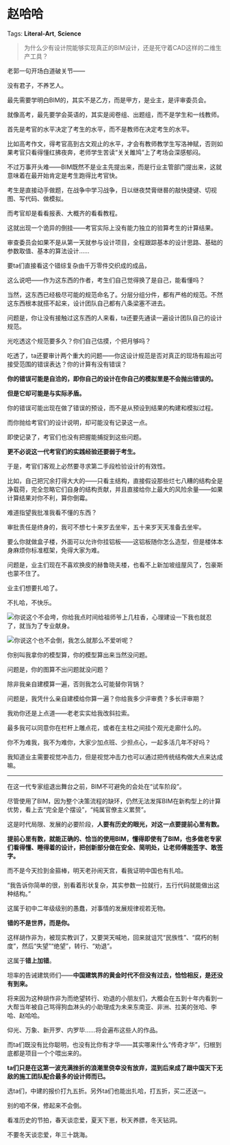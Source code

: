 # 赵哈哈

Tags: **Literal-Art**, **Science**

> 为什么少有设计院能够实现真正的BIM设计，还是死守着CAD这样的二维生产工具？



老郭一句开场白道破关节——

没有君子，不养艺人。

最先需要学明白BIM的，其实不是乙方，而是甲方，是业主，是评审委员会。

就像高考，最先要学会英语的，其实是阅卷组、出题组，而不是学生和一线教师。

首先是考官的水平决定了考生的水平，而不是教师在决定考生的水平。

比如高考作文，得考官高到古文观止的水平，才会有教师教学生写洛神赋，否则如果考官只看得懂红拂夜奔，老师学生苦读“关关雎鸠”上了考场会深感郁闷。

不过万事开头难——BIM既然不是业主先提出来，而是行业主管部门提出来，这就意味着在最开始肯定是考生跑得比考官快。

考生是直接动手做题，在战争中学习战争，日以继夜焚膏继晷的敲快捷键、切视图、写代码、做模拟。

而考官却是看看报表、大概齐的看看教程。

这就出现一个诡异的倒挂——考官实际上没有能力独立的验算考生的计算结果。

审查委员会如果不是从第一天就参与设计项目，全程跟踪基本的设计思路、基础的参数取值、基本的算法设计……

要ta们直接看这个错综复杂由千万零件交织成的成品，

这么说吧——作为这东西的作者，考生们自己觉得换了是自己，能看懂吗？

当然，这东西已经极尽可能的规范命名了。分层分组分件，都有严格的规范。不然这东西根本就搭不起来，设计团队自己都有八条梁塞不进去。

问题是，你让没有接触过这东西的人来看，ta还要先通读一遍设计团队自己的设计规范。

光吃透这个规范要多久？你们自己估摸，个把月够吗？

吃透了，ta还要审计两个重大的问题——你这设计规范是否对真正的现场有超出可接受范围的错误表达？你的计算有没有错误？

**你的错误可能是自洽的，即你自己的设计在你自己的模拟里是不会抛出错误的。**

**但是它却可能是与实际矛盾。**

你的错误可能出现在做了错误的预设，而不是从预设到结果的构建和模拟过程。

而你抛给考官们的设计说明，却可能没有记录这一点。

即使记录了，考官们也没有把握能捕捉到这些问题。

**更不必说这一代考官们的实践经验还要弱于考生。**

于是，考官们客观上必然要寻求第二手段检验设计的有效性。

比如，自己把冗余打得大大的——只看主结构，直接假设那些烂七八糟的结构全是净载荷，完全忽略它们自身的结构贡献，并且直接给你上最大的风险余量——如果计算结果对你不利，算你倒霉。

难道指望我批准我看不懂的东西？

审批责任是终身的，我可不想七十来岁去坐牢，五十来岁天天准备去坐牢。

要么你就做盒子楼，外面可以允许你挂铝板——这铝板随你怎么造型，但是楼体本身麻烦你标准框架，免得大家为难。

问题是，业主们现在不喜欢换皮的赫鲁晓夫楼，也看不上新加坡组屋风了，包豪斯也蒙不住了。

业主们想要扎哈了。

不扎哈，不快乐。

![](https://pic1.zhimg.com/50/v2-627a202727e2dc3e20b6b78c1fef8195_720w.jpg?source=2c26e567)你说这个不会垮，你给我点时间给祖师爷上几柱香，心理建设一下我也就忍了，就当为了专业献身。

![](https://picx.zhimg.com/50/v2-66c7e4abfea08223fe2492b7001225b9_720w.jpg?source=2c26e567)你说这个也不会倒，我怎么就那么不爱听呢？

你别叫我拿你的模型算，你的模型算出来当然没问题。

问题是，你的图算不出问题就没问题？

除非我亲自建模算一遍，否则我怎么可能替你背锅？

问题是，我凭什么亲自建模给你算一遍？你给我多少评审费？多长评审期？

我劝你还是上点道——老老实实给我改斜拉索。

最多我可以同意你在栏杆上雕点花，或者在主柱之间挂个观光走廊什么的。

你不为难我，我不为难你，大家少加点班、少担点心，一起多活几年不好吗？

我知道业主需要视觉冲击力，但是视觉冲击力也可以通过把传统结构做大点来达成嘛。



---

在这一代专家组退出舞台之前，BIM不可避免的会处在“试车阶段”。

尽管使用了BIM，因为整个决策流程的缺环，仍然无法发挥BIM在新构型上的计算优势，看上去“完全是个摆设”，“纯属官僚主义累赘”。

这是时代局限、发展的必要阶段，**人要有历史的眼光，对这一点要提前心里有数。**

**提前心里有数，就能正确的、恰当的使用BIM，懂得即使有了BIM，也多做老专家们看得懂、睡得着的设计，把创新部分做在安全、简明处，让老师傅能签字、敢签字。**

而不是今天捡到金箍棒，明天老孙闹天宫，看我证明中国也有扎哈。

“我告诉你简单的很，别看着形状复杂，其实参数一拉就行，五行代码就能做出这种结构。”

这属于初中二年级级别的愚蠢，对事情的发展规律视若无物。

**错的不是世界，而是你。**

这样胡作非为，被现实教训了，又要哭天喊地，回来就诅咒“民族性”、“腐朽的制度”，然后“失望”“绝望”，转行、“劝退”。

这属于**错上加错**。

  


坦率的告诫建筑师们——**中国建筑界的黄金时代不但没有过去，恰恰相反，是还没有到来。**

将来因为这种胡作非为而绝望转行、劝退的小朋友们，大概会在五到十年内看到一大帮当年被自己骂得狗血淋头的小助理成为未来东南亚、非洲、拉美的张哈、李哈、赵哈哈。

仰光、万象、新开罗、内罗毕……将会遍布这些人的作品。

而ta们既没有比你聪明，也没有比你有才华——其实哪来什么“传奇才华”，归根到底都是项目一个个喂出来的。

**ta们只是在这第一波充满挫折的浪潮里侥幸没有放弃，混到后来成了跟中国天下无敌的施工团队配合最多的设计师而已。**

选ta们，中建的报价打九五折。另外ta们也能出扎哈，打五折，买二还送一。

别的咱不保，修起来不会倒。

  


看准历史的节拍，春天谈恋爱，夏天下崽，秋天养膘，冬天钻洞。

不要冬天谈恋爱，年三十跳海。



